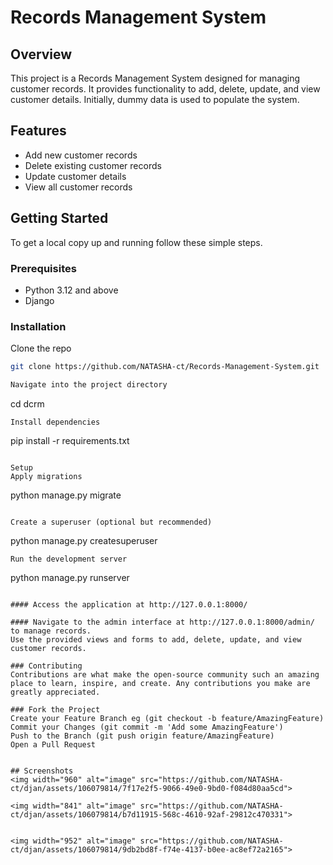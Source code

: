 # Records Management System

## Overview
This project is a Records Management System designed for managing customer records. It provides functionality to add, delete, update, and view customer details. Initially, dummy data is used to populate the system.

## Features
- Add new customer records
- Delete existing customer records
- Update customer details
- View all customer records

## Getting Started
To get a local copy up and running follow these simple steps.

### Prerequisites
- Python 3.12 and above
- Django

### Installation
Clone the repo
   ```sh
   git clone https://github.com/NATASHA-ct/Records-Management-System.git
   
Navigate into the project directory


```
cd dcrm
```
Install dependencies
```
pip install -r requirements.txt
```

Setup
Apply migrations
```
python manage.py migrate
```

Create a superuser (optional but recommended)
```
python manage.py createsuperuser
```
Run the development server
```
python manage.py runserver
```

#### Access the application at http://127.0.0.1:8000/

#### Navigate to the admin interface at http://127.0.0.1:8000/admin/ to manage records.
Use the provided views and forms to add, delete, update, and view customer records.

### Contributing
Contributions are what make the open-source community such an amazing place to learn, inspire, and create. Any contributions you make are greatly appreciated.

### Fork the Project
Create your Feature Branch eg (git checkout -b feature/AmazingFeature)
Commit your Changes (git commit -m 'Add some AmazingFeature')
Push to the Branch (git push origin feature/AmazingFeature)
Open a Pull Request


## Screenshots
<img width="960" alt="image" src="https://github.com/NATASHA-ct/djan/assets/106079814/7f17e2f5-9066-49e0-9bd0-f084d80aa5cd">

<img width="841" alt="image" src="https://github.com/NATASHA-ct/djan/assets/106079814/b7d11915-568c-4610-92af-29812c470331">


<img width="952" alt="image" src="https://github.com/NATASHA-ct/djan/assets/106079814/9db2bd8f-f74e-4137-b0ee-ac8ef72a2165">

